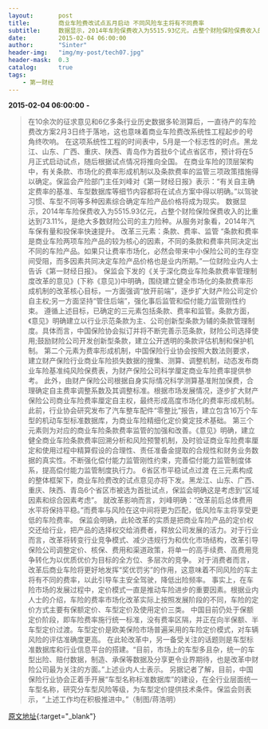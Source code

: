 ```yaml
---
layout:       post
title:        商业车险费改试点五月启动 不同风险车主将有不同费率
subtitle:     数据显示，2014年车险保费收入为5515.93亿元，占整个财险保险保费收入的比重达到73.11%，是绝大多数财险公司的主力险种。从服务对象看，2014年汽车保有量和投保率快速提升。
date:         2015-02-04 06:00:00
author:       "Sinter"
header-img:   "img/my-post/tech07.jpg"
header-mask:  0.3
catalog:      true
tags:
    - 第一财经
---
```


**2015-02-04 06:00:00**  **-**

> 在10余次的征求意见和6亿多条行业历史数据多轮测算后，一直待产的车险费改方案2月3日终于落地，这也意味着商业车险费改系统性工程起步的号角终吹响。
在这项系统性工程的时间表中，5月是一个标志性的时点。黑龙江、山东、广西、重庆、陕西、青岛作为首批6个试点省区市，预计将在5月正式启动试点，随后根据试点情况将推向全国。
在商业车险的顶层架构中，有关条款、市场化的费率形成机制以及条款费率的监管三项政策措施得以确定。保监会产险部门主任刘峰对《第一财经日报》表示：“有关自主确定费率的基准、车型数据库等细节内容都将在试点方案中得以明确。”以驾驶习惯、车型不同等多种因素综合确定车险产品价格将成为现实。
数据显示，2014年车险保费收入为5515.93亿元，占整个财险保险保费收入的比重达到73.11%，是绝大多数财险公司的主力险种。从服务对象看，2014年汽车保有量和投保率快速提升。
改革三元素：条款、费率、监管
“条款和费率是商业车险两项车险产品的较为核心的因素，不同的条款和费率共同决定出不同的车险产品。如果只让费率市场化，必然会带来中小保险公司的生存空间受阻，而多因素共同决定车险产品价格也是业内所期。”一位财险业内人士告诉《第一财经日报》。
保监会下发的《关于深化商业车险条款费率管理制度改革的意见》(下称《意见》)中明确，围绕建立健全市场化的条款费率形成机制的改革核心目标，一方面强调“放开前端”，逐步扩大财产险公司定价自主权;另一方面坚持“管住后端”，强化事后监管和偿付能力监管刚性约束。
遵循上述目标，已确定的三元素包括条款、费率和监管。条款方面，《意见》明确建立以行业示范条款为主、公司创新型条款为辅的条款管理制度。具体而言，中国保险协会拟订并将不断完善示范条款，财险公司选择使用;鼓励财险公司开发创新型条款，建立公开透明的条款评估机制和保护机制。
第二个元素为费率形成机制，中国保险行业协会按照大数法则要求，建立财产保险行业商业车险损失数据的搜集、测算、调整机制，动态发布商业车险基准纯风险保费表，为财产保险公司科学厘定商业车险费率提供参考。
此外，由财产保险公司根据自身实际情况科学测算基准附加保费，合理确定自主费率调整系数及其调整标准。根据市场发展情况，逐步扩大财产保险公司商业车险费率厘定自主权，最终形成高度市场化的费率形成机制。
此前，行业协会研究发布了汽车整车配件“零整比”报告，建立包含16万个车型的机动车型标准数据库，为商业车险精细化定价奠定技术基础。
第三个元素则为对应的商业车险条款费率监管的加强和改善。《意见》明确，建立健全商业车险条款费率回溯分析和风险预警机制，及时验证商业车险费率厘定和使用过程中精算假设的合理性、责任准备金提取的合规性和财务业务数据的真实性。不断强化偿付能力监管刚性约束，完善偿付能力监管制度体系，提高偿付能力监管制度执行力。
6省区市平稳试点过渡
在三元素构成的整体框架下，商业车险费改的试点意见亦将下发。黑龙江、山东、广西、重庆、陕西、青岛6个省区市被选为首批试点，保监会明确这是考虑到“区域因素和综合因素考虑”。
就改革影响而言，刘峰明确：“改革前后总体费用水平将保持平稳。”而费率与风险在这中间将更为匹配，低风险车主将享受更低的车险费率。
保监会明确，此轮改革的实质是把商业车险产品的定价权交还给行业，把产品的选择权交给消费者，释放公司发展的活力。对于行业而言，改革将转变行业竞争模式、减少违规行为和优化市场结构，改革引导保险公司调整定价、核保、费用和渠道政策，将单一的高手续费、高费用竞争转化为以优质优价为目标的全方位、多层次的竞争。
对于消费者而言，改革后商业车险将更好地发挥“奖优罚劣”的作用，这意味着不同风险的车主将有不同的费率，以此引导车主安全驾驶，降低出险频率。
事实上，在车险市场的发展过程中，定价模式一直是推动车险进步的重要因素。根据业内人士的介绍，车险的费率市场化改革实际上按照发展阶段的不同，车险的定价方式主要有保额定价、车型定价及使用定价三类。
中国目前仍处于保额定价阶段，即车险费率施行统一标准，没有费率区隔，并正在向半保额、半车型定价过渡。车型定价是欧美保险市场普遍采用的车险定价模式，对车辆风险的评估准确度更高。
在此轮改革中，另一备受关注的话题则是车型标准数据库和行业信息平台的搭建。“目前，市场上的车型多且杂，统一的车型出险、赔付数据，制造、承保等数据及分享更令业界期待，也是改革中财险公司最为关注的方面。”上述业内人士表示。
另据记者了解，目前，中国保险行业协会正着手开展“车型名称标准数据库”的建设，在全行业层面统一车型名称，研究分车型风险等级，为车型定价提供技术条件。保监会则表示，“上述工作均在积极推进中。”（制图/蒋浩明）


[原文地址](http://www.yicai.com/news/4571917.html){:target="_blank"}


